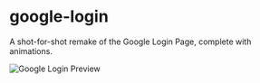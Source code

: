 # google-login
A shot-for-shot remake of the Google Login Page, complete with animations.

![Google Login Preview](https://i.imgur.com/noS3bKa.png)
